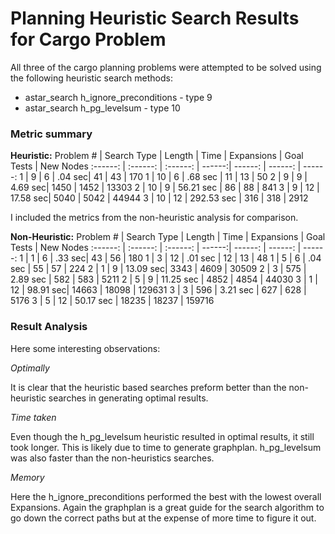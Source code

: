 # Planning Heuristic Search Results for Cargo Problem 

All three of the cargo planning problems were attempted to be solved using the following heuristic search methods: 

* astar_search h_ignore_preconditions - type 9
* astar_search h_pg_levelsum - type 10

### Metric summary

**Heuristic:**
Problem # | Search Type  | Length  | Time   | Expansions | Goal Tests | New Nodes
:------:  | :------:      | :------: | ------:| ------:    | ------:    | ------: 
 1 | 9 | 6 | .04 sec| 41 | 43 | 170 
 1 | 10 | 6 | .68 sec | 11 | 13 | 50
 2 | 9 | 9 | 4.69 sec| 1450 | 1452 | 13303 
 2 | 10 | 9 | 56.21 sec | 86 | 88 | 841
 3 | 9 | 12 | 17.58 sec| 5040 | 5042 | 44944 
 3 | 10 | 12 | 292.53 sec | 316 | 318 | 2912

I included the metrics from the non-heuristic analysis for comparison.

**Non-Heuristic:**
Problem # | Search Type  | Length  | Time   | Expansions | Goal Tests | New Nodes
:------:  | :------:      | :------: | ------:| ------:    | ------:    | ------: 
 1 | 1 | 6 | .33 sec| 43 | 56 | 180 
 1 | 3 | 12 | .01 sec | 12 | 13 | 48
 1 | 5 | 6 | .04 sec | 55 | 57 | 224
 2 | 1 | 9 | 13.09 sec| 3343 | 4609 | 30509 
 2 | 3 | 575 | 2.89 sec | 582 | 583 | 5211
 2 | 5 | 9 | 11.25 sec | 4852 | 4854 | 44030
 3 | 1 | 12 | 98.91 sec| 14663 | 18098 | 129631 
 3 | 3 | 596 | 3.21 sec | 627 | 628 | 5176
 3 | 5 | 12 | 50.17 sec | 18235 | 18237 | 159716



### Result Analysis

Here some interesting observations: 

*Optimally*

It is clear that the heuristic based searches preform better than the non-heuristic searches in generating optimal results. 

*Time taken*

Even though the h_pg_levelsum heuristic resulted in optimal results, it still took longer. This is likely due to time to generate graphplan. h_pg_levelsum was also faster than the non-heuristics searches. 

*Memory* 

Here the h_ignore_preconditions performed the best with the lowest overall Expansions. Again the graphplan is a great guide for the search algorithm to go down the correct paths but at the expense of more time to figure it out. 